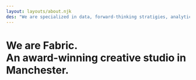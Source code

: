 ```yaml
---
layout: layouts/about.njk
des: "We are specialized in data, forward-thinking stratigies, analytics for all types of customers. And we do this by bringing our customers through each phase of the data process with us."
---
```

# We are Fabric.<br>An award-winning creative studio in Manchester.